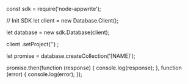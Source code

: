 const sdk = require('node-appwrite');

// Init SDK
let client = new Database.Client();

let database = new sdk.Database(client);

client
    .setProject('')
;

let promise = database.createCollection('[NAME]');

promise.then(function (response) {
    console.log(response);
}, function (error) {
    console.log(error);
});
